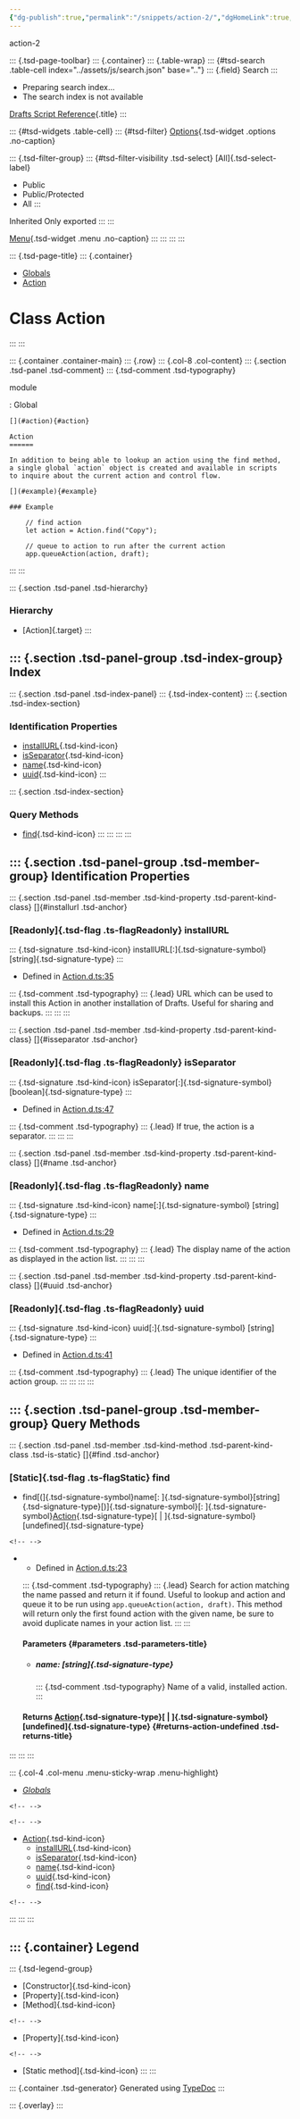 ```yaml
---
{"dg-publish":true,"permalink":"/snippets/action-2/","dgHomeLink":true,"dgPassFrontmatter":false}
---
```


action-2

::: {.tsd-page-toolbar}
::: {.container}
::: {.table-wrap}
::: {#tsd-search .table-cell index="../assets/js/search.json" base=".."}
::: {.field}
Search
:::

-   Preparing search index\...
-   The search index is not available

[Drafts Script Reference](../index.html){.title}
:::

::: {#tsd-widgets .table-cell}
::: {#tsd-filter}
[Options](#){.tsd-widget .options .no-caption}

::: {.tsd-filter-group}
::: {#tsd-filter-visibility .tsd-select}
[All]{.tsd-select-label}

-   Public
-   Public/Protected
-   All
:::

Inherited Only exported
:::
:::

[Menu](#){.tsd-widget .menu .no-caption}
:::
:::
:::
:::

::: {.tsd-page-title}
::: {.container}
-   [Globals](../globals.html)
-   [Action](action.html)

Class Action
============
:::
:::

::: {.container .container-main}
::: {.row}
::: {.col-8 .col-content}
::: {.section .tsd-panel .tsd-comment}
::: {.tsd-comment .tsd-typography}

module

:   Global

    [](#action){#action}

    Action
    ======

    In addition to being able to lookup an action using the find method,
    a single global `action` object is created and available in scripts
    to inquire about the current action and control flow.

    [](#example){#example}

    ### Example

        // find action
        let action = Action.find("Copy");

        // queue to action to run after the current action
        app.queueAction(action, draft);
:::
:::

::: {.section .tsd-panel .tsd-hierarchy}
### Hierarchy

-   [Action]{.target}
:::

::: {.section .tsd-panel-group .tsd-index-group}
Index
-----

::: {.section .tsd-panel .tsd-index-panel}
::: {.tsd-index-content}
::: {.section .tsd-index-section}
### Identification Properties

-   [installURL](action.html#installurl){.tsd-kind-icon}
-   [isSeparator](action.html#isseparator){.tsd-kind-icon}
-   [name](action.html#name){.tsd-kind-icon}
-   [uuid](action.html#uuid){.tsd-kind-icon}
:::

::: {.section .tsd-index-section}
### Query Methods

-   [find](action.html#find){.tsd-kind-icon}
:::
:::
:::
:::

::: {.section .tsd-panel-group .tsd-member-group}
Identification Properties
-------------------------

::: {.section .tsd-panel .tsd-member .tsd-kind-property .tsd-parent-kind-class}
[]{#installurl .tsd-anchor}

### [Readonly]{.tsd-flag .ts-flagReadonly} installURL

::: {.tsd-signature .tsd-kind-icon}
installURL[:]{.tsd-signature-symbol} [string]{.tsd-signature-type}
:::

-   Defined in
    [Action.d.ts:35](https://github.com/agiletortoise/drafts-script-reference/blob/bb281e8/src/Action.d.ts#L35)

::: {.tsd-comment .tsd-typography}
::: {.lead}
URL which can be used to install this Action in another installation of
Drafts. Useful for sharing and backups.
:::
:::
:::

::: {.section .tsd-panel .tsd-member .tsd-kind-property .tsd-parent-kind-class}
[]{#isseparator .tsd-anchor}

### [Readonly]{.tsd-flag .ts-flagReadonly} isSeparator

::: {.tsd-signature .tsd-kind-icon}
isSeparator[:]{.tsd-signature-symbol} [boolean]{.tsd-signature-type}
:::

-   Defined in
    [Action.d.ts:47](https://github.com/agiletortoise/drafts-script-reference/blob/bb281e8/src/Action.d.ts#L47)

::: {.tsd-comment .tsd-typography}
::: {.lead}
If true, the action is a separator.
:::
:::
:::

::: {.section .tsd-panel .tsd-member .tsd-kind-property .tsd-parent-kind-class}
[]{#name .tsd-anchor}

### [Readonly]{.tsd-flag .ts-flagReadonly} name

::: {.tsd-signature .tsd-kind-icon}
name[:]{.tsd-signature-symbol} [string]{.tsd-signature-type}
:::

-   Defined in
    [Action.d.ts:29](https://github.com/agiletortoise/drafts-script-reference/blob/bb281e8/src/Action.d.ts#L29)

::: {.tsd-comment .tsd-typography}
::: {.lead}
The display name of the action as displayed in the action list.
:::
:::
:::

::: {.section .tsd-panel .tsd-member .tsd-kind-property .tsd-parent-kind-class}
[]{#uuid .tsd-anchor}

### [Readonly]{.tsd-flag .ts-flagReadonly} uuid

::: {.tsd-signature .tsd-kind-icon}
uuid[:]{.tsd-signature-symbol} [string]{.tsd-signature-type}
:::

-   Defined in
    [Action.d.ts:41](https://github.com/agiletortoise/drafts-script-reference/blob/bb281e8/src/Action.d.ts#L41)

::: {.tsd-comment .tsd-typography}
::: {.lead}
The unique identifier of the action group.
:::
:::
:::
:::

::: {.section .tsd-panel-group .tsd-member-group}
Query Methods
-------------

::: {.section .tsd-panel .tsd-member .tsd-kind-method .tsd-parent-kind-class .tsd-is-static}
[]{#find .tsd-anchor}

### [Static]{.tsd-flag .ts-flagStatic} find

-   find[(]{.tsd-signature-symbol}name[:
    ]{.tsd-signature-symbol}[string]{.tsd-signature-type}[)]{.tsd-signature-symbol}[:
    ]{.tsd-signature-symbol}[Action](action.html){.tsd-signature-type}[
    \| ]{.tsd-signature-symbol}[undefined]{.tsd-signature-type}

```{=html}
<!-- -->
```
-   -   Defined in
        [Action.d.ts:23](https://github.com/agiletortoise/drafts-script-reference/blob/bb281e8/src/Action.d.ts#L23)

    ::: {.tsd-comment .tsd-typography}
    ::: {.lead}
    Search for action matching the name passed and return it if found.
    Useful to lookup and action and queue it to be run using
    `app.queueAction(action, draft)`. This method will return only the
    first found action with the given name, be sure to avoid duplicate
    names in your action list.
    :::
    :::

    #### Parameters {#parameters .tsd-parameters-title}

    -   ##### name: [string]{.tsd-signature-type}

        ::: {.tsd-comment .tsd-typography}
        Name of a valid, installed action.
        :::

    #### Returns [Action](action.html){.tsd-signature-type}[ \| ]{.tsd-signature-symbol}[undefined]{.tsd-signature-type} {#returns-action-undefined .tsd-returns-title}
:::
:::
:::

::: {.col-4 .col-menu .menu-sticky-wrap .menu-highlight}
-   [*Globals*](../globals.html)

```{=html}
<!-- -->
```

```{=html}
<!-- -->
```
-   [Action](action.html){.tsd-kind-icon}
    -   [installURL](action.html#installurl){.tsd-kind-icon}
    -   [isSeparator](action.html#isseparator){.tsd-kind-icon}
    -   [name](action.html#name){.tsd-kind-icon}
    -   [uuid](action.html#uuid){.tsd-kind-icon}
    -   [find](action.html#find){.tsd-kind-icon}

```{=html}
<!-- -->
```
:::
:::
:::

::: {.container}
Legend
------

::: {.tsd-legend-group}
-   [Constructor]{.tsd-kind-icon}
-   [Property]{.tsd-kind-icon}
-   [Method]{.tsd-kind-icon}

```{=html}
<!-- -->
```
-   [Property]{.tsd-kind-icon}

```{=html}
<!-- -->
```
-   [Static method]{.tsd-kind-icon}
:::
:::

::: {.container .tsd-generator}
Generated using [TypeDoc](https://typedoc.org/)
:::

::: {.overlay}
:::

